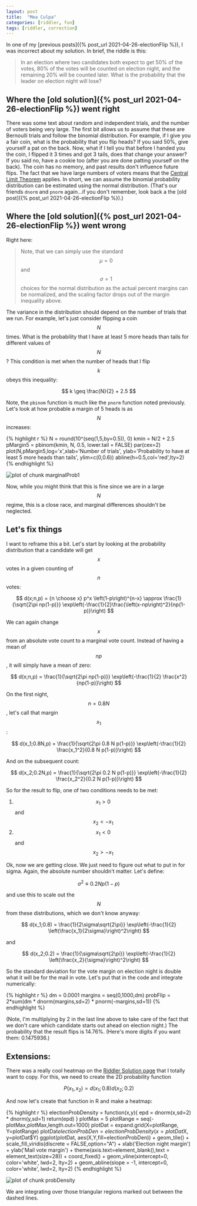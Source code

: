 ```yaml
---
layout: post
title:  "Mea Culpa"
categories: [riddler, fun]
tags: [riddler, correction]
---
```



In one of my [previous posts]({% post_url 2021-04-26-electionFlip %}), I was incorrect about my solution.  In brief, the riddle is this: 

> In an election where two candidates both expect to get 50% of the votes, 80% of the votes will be counted on election night, and the remaining 20% will be counted later.  What is the probability that the leader on election night will lose?

## Where the [old solution]({% post_url 2021-04-26-electionFlip %}) went right

There was some text about random and independent trials, and the number of voters being very large.  The first bit allows us to assume that these are Bernoulli trials and follow the binomial distribution.  For example, if I give you a fair coin, what is the probability that you flip heads?  If you said 50%, give yourself a pat on the back.  Now, what if I tell you that before I handed you the coin, I flipped it 3 times and got 3 tails, does that change your answer?  If you said no, have a cookie too (after you are done patting yourself on the back). The coin has no memory, and past results don't influence future flips.  The fact that we have large numbers of voters means that the [Central Limit Theorem](https://en.wikipedia.org/wiki/Central_limit_theorem) applies.  In short, we can assume the binomial probability distribution can be estimated using the normal distribution.  (That's our friends `dnorm` and `pnorm` again...if you don't remember, look back a the [old post]({% post_url 2021-04-26-electionFlip %}).)

## Where the [old solution]({% post_url 2021-04-26-electionFlip %}) went wrong

Right here:

> Note, that we can simply use the standard $$\mu = 0$$ and $$\sigma = 1$$ choices for the normal distribution as the actual percent margins can be normalized, and the scaling factor drops out of the margin inequality above.  

The variance in the distribution should depend on the number of trials that we run.  For example, let's just consider flipping a coin $$N$$ times.  What is the probability that I have at least 5 more heads than tails for different values of $$N$$?  This condition is met when the number of heads that I flip $$k$$ obeys this inequality:

$$
k \geq \frac{N}{2} + 2.5
$$

Note, the `pbinom` function is much like the `pnorm` function noted previously.  Let's look at how probable a margin of 5 heads is as $$N$$ increases:


{% highlight r %}
N = round(10^(seq(1,5,by=0.5)), 0)
kmin = N/2 + 2.5
pMargin5 = pbinom(kmin, N, 0.5, lower.tail = FALSE)
par(cex=2)
plot(N,pMargin5,log='x',xlab='Number of trials', 
     ylab='Probability to have at least 5 more heads than tails',
     ylim=c(0,0.6))
abline(h=0.5,col='red',lty=2)
{% endhighlight %}

![plot of chunk marginalProb1](/figure/2021-07-02-oopsie/marginalProb1-1.png)

Now, while you might think that this is fine since we are in a large $$N$$ regime, this is a close race, and marginal differences shouldn't be neglected.

## Let's fix things
I want to reframe this a bit.  Let's start by looking at the probability distribution that a candidate will get $$x$$ votes in a given counting of $$n$$ votes:

$$
d(x;n,p) = {n \choose x} p^x \left(1-p\right)^{n-x} \approx \frac{1}{\sqrt{2\pi np(1-p)}} \exp\left(-\frac{1}{2}\frac{\left(x-np\right)^2}{np(1-p)}\right)
$$

We can again change $$x$$ from an absolute vote count to a marginal vote count.  Instead of having a mean of $$np$$, it will simply have a mean of zero:

$$ 
d(x;n,p) = \frac{1}{\sqrt{2\pi np(1-p)}} \exp\left(-\frac{1}{2} \frac{x^2}{np(1-p)}\right)
$$

On the first night, $$n = 0.8N$$, let's call that margin $$x_1$$:

$$ 
d(x_1;0.8N,p) = \frac{1}{\sqrt{2\pi 0.8 N p(1-p)}} \exp\left(-\frac{1}{2} \frac{x_1^2}{0.8 N p(1-p)}\right)
$$

And on the subsequent count:

$$ 
d(x_2;0.2N,p) = \frac{1}{\sqrt{2\pi 0.2 N p(1-p)}} \exp\left(-\frac{1}{2} \frac{x_2^2}{0.2 N p(1-p)}\right)
$$

So for the result to flip, one of two conditions needs to be met:
1. $$x_1 > 0$$  and $$x_2 < -x_1$$
2. $$x_1 < 0$$  and $$x_2 > -x_1$$

Ok, now we are getting close.  We just need to figure out what to put in for sigma.  Again, the absolute number shouldn't matter.  Let's define:

$$
\sigma^2 \equiv 0.2 Np(1-p)
$$

and use this to scale out the $$N$$ from these distributions, which we don't know anyway:

$$ 
d(x_1;0.8) = \frac{1}{2\sigma\sqrt{2\pi}} \exp\left(-\frac{1}{2} \left(\frac{x_1}{2\sigma}\right)^2\right)
$$

and

$$ 
d(x_2;0.2) = \frac{1}{\sigma\sqrt{2\pi}} \exp\left(-\frac{1}{2} \left(\frac{x_2}{\sigma}\right)^2\right)
$$

So the standard deviation for the vote margin on election night is double what it will be for the mail in vote.  Let's put that in the code and integrate numerically:


{% highlight r %}
dm = 0.0001
margins = seq(0,1000,dm)
probFlip = 2*sum(dm * dnorm(margins,sd=2) * pnorm(-margins,sd=1))
{% endhighlight %}

(Note, I'm multiplying by 2 in the last line above to take care of the fact that we don't care which candidate starts out ahead on election night.)  The probability that the result flips is 14.76%.  (Here's more digits if you want them:  0.1475936.) 

## Extensions:

There was a really cool heatmap on the [Riddler Solution page](https://fivethirtyeight.com/features/can-you-systematically-solve-a-friday-crossword/) that I totally want to copy.  For this, we need to create the 2D probability function

$$
P(x_1,x_2) = d(x_1;0.8) d(x_2;0.2)
$$

And now let's create that function in R and make a heatmap:


{% highlight r %}
electionProbDensity = function(x,y){
    epd = dnorm(x,sd=2) * dnorm(y,sd=1)
    return(epd)
}
plotMax = 5
plotRange = seq(-plotMax,plotMax,length.out=1000)
plotDat = expand.grid(X=plotRange, Y=plotRange)
plotDat$electionProbDen = electionProbDensity(x=plotDat$X, y=plotDat$Y)
ggplot(plotDat, aes(X,Y,fill=electionProbDen)) + geom_tile() + 
    scale_fill_viridis(discrete = FALSE,option="A") +
    xlab('Election night margin') + ylab('Mail vote margin') + 
    theme(axis.text=element_blank(),text = element_text(size=28)) + 
    coord_fixed() + geom_vline(xintercept=0, color='white', lwd=2, lty=2) + 
    geom_abline(slope = -1, intercept=0, color='white', lwd=2, lty=2)
{% endhighlight %}

![plot of chunk probDensity](/figure/2021-07-02-oopsie/probDensity-1.png)

We are integrating over those triangular regions marked out between the dashed lines.

